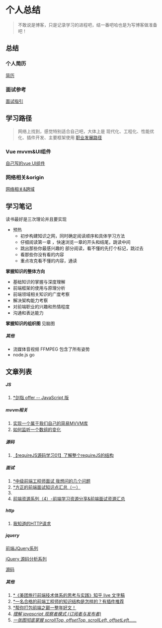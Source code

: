 

# 个人总结
> 不敢说是博客，只是记录学习的进程吧，结一番吧哈也是为写博客做准备吧！

## 总结

### 个人简历
[简历](https://github.com/iSAM2016/iSAM2016.github.io/issues/1)

### 面试参考
[面试指引](https://github.com/iSAM2016/iSAM2016.github.io/blob/master/interview.md)

## 学习路径
>网络上找到，感觉特别适合自己吧，大体上是 现代化、工程化、性能优化、插件开发、主要框架使用
>[职业发展路径](https://github.com/f2e-journey/f2e-journey/blob/master/career-planning.md)

### Vue mvvm&UI组件 
[自己写的vue UI组件](https://github.com/iSAM2016/UI)

### 网络相关&origin
[网络相关&跨域](https://github.com/iSAM2016/iSAM2016.github.io/blob/master/cacheHttp.md)



## 学习笔记

读书最好是三次理论并且要实现

* 预热
    * 初步构建知识之网，同时确定阅读顺序和具体学习方法
    * 仔细阅读第一章 ，快速浏览一章的开头和结尾，跳读中间
    * 跳出那些你最感兴趣的 部分阅读，看不懂的先打个标记，跳过去
    * 看那些你没有看的内容
    * 重点攻克看不懂的内容，通读

**掌握知识的整体方向**

* 基础知识的掌握与深度理解
* 前端框架的使用与原理分析
* 前端领域相关知识的广度考察
* 解决架构能力考察
* 对前端职业的兴趣和热情程度
* 沟通和表达能力

**掌握知识的组织图**
见脑图

##### 其他

* 流媒体音视频 FFMPEG 包含了所有姿势
* node.js go

## 文章列表
##### JS
1. [*剑指 offer -- JavaScript 版](https://zhuanlan.zhihu.com/p/31938189?utm_source=wechat_session&utm_medium=social)

##### mvvm相关
1. [实现一个属于我们自己的简易MVVM库](https://my.oschina.net/qiangdada/blog/906220)
2. [如何监听一个数组的变化](https://juejin.im/entry/59361d22b123db00643536b1?utm_medium=hao.caibaojian.com&utm_source=hao.caibaojian.com)


##### 源码
1. [【requireJS源码学习01】了解整个requireJS的结构](http://www.cnblogs.com/yexiaochai/p/3632580.html)

##### 面试
1. [*中级前端工程师面试 我想问的几个问题](https://zhuanlan.zhihu.com/p/25701897?utm_source=wechat_session&utm_medium=social)
2. [*方正的前端面试知识点汇总（一）](https://zhuanlan.zhihu.com/p/29012060?utm_source=wechat_session&utm_medium=social)
3. [](https://github.com/forrany/Web-Project/blob/master/%E4%BA%8C%E3%80%81JavaScript%E6%8E%92%E5%9D%91%E6%8C%87%E5%8D%97(%E4%BA%8C).md)
4. [前端资源系列（4）-前端学习资源分享&前端面试资源汇总](https://segmentfault.com/a/1190000007062464)


##### http
1. [我知道的HTTP请求](https://fed.renren.com/2018/02/03/http-request/?from=timeline)

##### jquery
[前端JQuery系列](https://github.com/JsAaron/jQuery)

[jQuery 源码分析系列](http://www.cnblogs.com/aaronjs/p/3279314.html)

[源码](http://bbs.miaov.com/forum.php?mod=viewthread&tid=7385)



##### 其他
1. [*《美团旅行前端技术体系的思考与实践》知乎 live 文字稿](https://zhuanlan.zhihu.com/p/29373613?utm_source=wechat_session&utm_medium=social)
2. [*一名合格的前端工程师的知识结构是怎样的？有插件推荐](https://www.zhihu.com/question/19588629/answer/152951340?utm_source=wechat_session&utm_medium=social)
3. [*帮你打包前端之巅一整年好文！](https://zhuanlan.zhihu.com/p/27283922?utm_source=wechat_session&utm_medium=social)
4. [*理解 javascript 观察者模式 (订阅者与发布者)*](https://juejin.im/entry/580b5553570c350068e6c2d6)
5. [*一张图彻底掌握 scrollTop, offsetTop, scrollLeft, offsetLeft......*](https://juejin.im/entry/57cba52079bc440063ff0ae9/)




